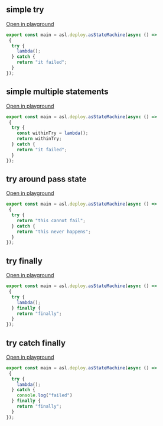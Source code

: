 
## simple try
[Open in playground](https://asl-editor-spike-ts-stedi.vercel.app/?aW1wb3J0ICogYXMgYXNsIGZyb20gIkB0czJhc2wvYXNsLWxpYiIKCmV4cG9ydCBjb25zdCBtYWluID0gYXNsLmRlcGxveS5hc1N0YXRlTWFjaGluZShhc3luYyAoKSA9PiAKIHsKICB0cnkgewogICAgbGFtYmRhKCk7CiAgfSBjYXRjaCB7CiAgICByZXR1cm4gIml0IGZhaWxlZCI7CiAgfQp9KTs=)

``` typescript
export const main = asl.deploy.asStateMachine(async () => 
 {
  try {
    lambda();
  } catch {
    return "it failed";
  }
});
```


## simple multiple statements
[Open in playground](https://asl-editor-spike-ts-stedi.vercel.app/?aW1wb3J0ICogYXMgYXNsIGZyb20gIkB0czJhc2wvYXNsLWxpYiIKCmV4cG9ydCBjb25zdCBtYWluID0gYXNsLmRlcGxveS5hc1N0YXRlTWFjaGluZShhc3luYyAoKSA9PiAKIHsKICB0cnkgewogICAgY29uc3Qgd2l0aGluVHJ5ID0gbGFtYmRhKCk7CiAgICByZXR1cm4gd2l0aGluVHJ5OwogIH0gY2F0Y2ggewogICAgcmV0dXJuICJpdCBmYWlsZWQiOwogIH0KfSk7)

``` typescript
export const main = asl.deploy.asStateMachine(async () => 
 {
  try {
    const withinTry = lambda();
    return withinTry;
  } catch {
    return "it failed";
  }
});
```


## try around pass state
[Open in playground](https://asl-editor-spike-ts-stedi.vercel.app/?aW1wb3J0ICogYXMgYXNsIGZyb20gIkB0czJhc2wvYXNsLWxpYiIKCmV4cG9ydCBjb25zdCBtYWluID0gYXNsLmRlcGxveS5hc1N0YXRlTWFjaGluZShhc3luYyAoKSA9PiAKIHsKICB0cnkgewogICAgcmV0dXJuICJ0aGlzIGNhbm5vdCBmYWlsIjsKICB9IGNhdGNoIHsKICAgIHJldHVybiAidGhpcyBuZXZlciBoYXBwZW5zIjsKICB9Cn0pOw==)

``` typescript
export const main = asl.deploy.asStateMachine(async () => 
 {
  try {
    return "this cannot fail";
  } catch {
    return "this never happens";
  }
});
```


## try finally
[Open in playground](https://asl-editor-spike-ts-stedi.vercel.app/?aW1wb3J0ICogYXMgYXNsIGZyb20gIkB0czJhc2wvYXNsLWxpYiIKCmV4cG9ydCBjb25zdCBtYWluID0gYXNsLmRlcGxveS5hc1N0YXRlTWFjaGluZShhc3luYyAoKSA9PiAKIHsKICB0cnkgewogICAgbGFtYmRhKCk7CiAgfSBmaW5hbGx5IHsKICAgIHJldHVybiAiZmluYWxseSI7CiAgfQp9KTs=)

``` typescript
export const main = asl.deploy.asStateMachine(async () => 
 {
  try {
    lambda();
  } finally {
    return "finally";
  }
});
```


## try catch finally
[Open in playground](https://asl-editor-spike-ts-stedi.vercel.app/?aW1wb3J0ICogYXMgYXNsIGZyb20gIkB0czJhc2wvYXNsLWxpYiIKCmV4cG9ydCBjb25zdCBtYWluID0gYXNsLmRlcGxveS5hc1N0YXRlTWFjaGluZShhc3luYyAoKSA9PiAKIHsKICB0cnkgewogICAgbGFtYmRhKCk7CiAgfSBjYXRjaCB7CiAgICBjb25zb2xlLmxvZygiZmFpbGVkIikKICB9IGZpbmFsbHkgewogICAgcmV0dXJuICJmaW5hbGx5IjsKICB9Cn0pOw==)

``` typescript
export const main = asl.deploy.asStateMachine(async () => 
 {
  try {
    lambda();
  } catch {
    console.log("failed")
  } finally {
    return "finally";
  }
});
```


